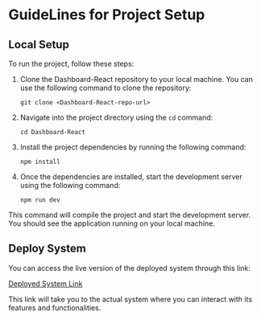 # GuideLines for Project Setup

## Local Setup

To run the project, follow these steps:

1. Clone the Dashboard-React repository to your local machine. You can use the following command to clone the repository:

   ```shell
   git clone <Dashboard-React-repo-url>
   ```

2. Navigate into the project directory using the `cd` command:

   ```shell
   cd Dashboard-React
   ```

3. Install the project dependencies by running the following command:

   ```shell
   npm install
   ```

4. Once the dependencies are installed, start the development server using the following command:

   ```shell
   npm run dev
   ```

This command will compile the project and start the development server. You should see the application running on your local machine.

## Deploy System

You can access the live version of the deployed system through this link:

[Deployed System Link](https://dashboard-react-2uw6ah6u1-trishanas-projects.vercel.app/)

This link will take you to the actual system where you can interact with its features and functionalities.
